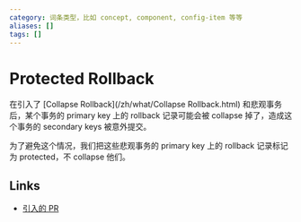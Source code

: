 ```yaml
---
category: 词条类型，比如 concept, component, config-item 等等
aliases: []
tags: []
---
```

# Protected Rollback

在引入了 [Collapse Rollback](/zh/what/Collapse Rollback.html) 和悲观事务后，某个事务的 primary key 上的 rollback 记录可能会被 collapse 掉了，造成这个事务的 secondary keys 被意外提交。

为了避免这个情况，我们把这些悲观事务的 primary key 上的 rollback 记录标记为 protected，不 collapse 他们。

## Links

- [引入的 PR](https://github.com/tikv/tikv/pull/5575)

